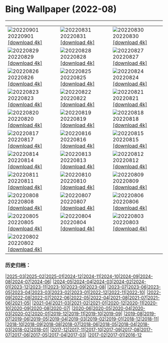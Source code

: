# Bing Wallpaper (2022-08)
**************

<table><tr><td><img class="wallpaper" src="https://www.bing.com/th?id=OHR.WildlifeCrossing_ZH-CN1493053695_1920x1080.jpg" alt="20220901"> 20220901 <a class="wallpaper_link" href="https://www.bing.com/th?id=OHR.WildlifeCrossing_ZH-CN1493053695_UHD.jpg">[download 4k]</a></td><td><img class="wallpaper" src="https://www.bing.com/th?id=OHR.BlueLinckia_ZH-CN1103817183_1920x1080.jpg" alt="20220831"> 20220831 <a class="wallpaper_link" href="https://www.bing.com/th?id=OHR.BlueLinckia_ZH-CN1103817183_UHD.jpg">[download 4k]</a></td><td><img class="wallpaper" src="https://www.bing.com/th?id=OHR.Migliarino_ZH-CN0744250844_1920x1080.jpg" alt="20220830"> 20220830 <a class="wallpaper_link" href="https://www.bing.com/th?id=OHR.Migliarino_ZH-CN0744250844_UHD.jpg">[download 4k]</a></td></tr><tr><td><img class="wallpaper" src="https://www.bing.com/th?id=OHR.EstoniaBaltic_ZH-CN0314555299_1920x1080.jpg" alt="20220829"> 20220829 <a class="wallpaper_link" href="https://www.bing.com/th?id=OHR.EstoniaBaltic_ZH-CN0314555299_UHD.jpg">[download 4k]</a></td><td><img class="wallpaper" src="https://www.bing.com/th?id=OHR.BeardedTit_ZH-CN0065279700_1920x1080.jpg" alt="20220828"> 20220828 <a class="wallpaper_link" href="https://www.bing.com/th?id=OHR.BeardedTit_ZH-CN0065279700_UHD.jpg">[download 4k]</a></td><td><img class="wallpaper" src="https://www.bing.com/th?id=OHR.MSHV_ZH-CN9630204701_1920x1080.jpg" alt="20220827"> 20220827 <a class="wallpaper_link" href="https://www.bing.com/th?id=OHR.MSHV_ZH-CN9630204701_UHD.jpg">[download 4k]</a></td></tr><tr><td><img class="wallpaper" src="https://www.bing.com/th?id=OHR.PeljesacWind_ZH-CN9299214248_1920x1080.jpg" alt="20220826"> 20220826 <a class="wallpaper_link" href="https://www.bing.com/th?id=OHR.PeljesacWind_ZH-CN9299214248_UHD.jpg">[download 4k]</a></td><td><img class="wallpaper" src="https://www.bing.com/th?id=OHR.CascadesNP_ZH-CN1830542356_1920x1080.jpg" alt="20220825"> 20220825 <a class="wallpaper_link" href="https://www.bing.com/th?id=OHR.CascadesNP_ZH-CN1830542356_UHD.jpg">[download 4k]</a></td><td><img class="wallpaper" src="https://www.bing.com/th?id=OHR.MarinaDaGloria_ZH-CN6894795645_1920x1080.jpg" alt="20220824"> 20220824 <a class="wallpaper_link" href="https://www.bing.com/th?id=OHR.MarinaDaGloria_ZH-CN6894795645_UHD.jpg">[download 4k]</a></td></tr><tr><td><img class="wallpaper" src="https://www.bing.com/th?id=OHR.MentonFrance_ZH-CN5849270429_1920x1080.jpg" alt="20220823"> 20220823 <a class="wallpaper_link" href="https://www.bing.com/th?id=OHR.MentonFrance_ZH-CN5849270429_UHD.jpg">[download 4k]</a></td><td><img class="wallpaper" src="https://www.bing.com/th?id=OHR.TenderMoment_ZH-CN5447705408_1920x1080.jpg" alt="20220822"> 20220822 <a class="wallpaper_link" href="https://www.bing.com/th?id=OHR.TenderMoment_ZH-CN5447705408_UHD.jpg">[download 4k]</a></td><td><img class="wallpaper" src="https://www.bing.com/th?id=OHR.CostadaMorte_ZH-CN5219249535_1920x1080.jpg" alt="20220821"> 20220821 <a class="wallpaper_link" href="https://www.bing.com/th?id=OHR.CostadaMorte_ZH-CN5219249535_UHD.jpg">[download 4k]</a></td></tr><tr><td><img class="wallpaper" src="https://www.bing.com/th?id=OHR.BearProof_ZH-CN4950171791_1920x1080.jpg" alt="20220820"> 20220820 <a class="wallpaper_link" href="https://www.bing.com/th?id=OHR.BearProof_ZH-CN4950171791_UHD.jpg">[download 4k]</a></td><td><img class="wallpaper" src="https://www.bing.com/th?id=OHR.PenzancePool_ZH-CN4493022613_1920x1080.jpg" alt="20220819"> 20220819 <a class="wallpaper_link" href="https://www.bing.com/th?id=OHR.PenzancePool_ZH-CN4493022613_UHD.jpg">[download 4k]</a></td><td><img class="wallpaper" src="https://www.bing.com/th?id=OHR.SourHerring_ZH-CN4136738467_1920x1080.jpg" alt="20220818"> 20220818 <a class="wallpaper_link" href="https://www.bing.com/th?id=OHR.SourHerring_ZH-CN4136738467_UHD.jpg">[download 4k]</a></td></tr><tr><td><img class="wallpaper" src="https://www.bing.com/th?id=OHR.AquarioNatural_ZH-CN3886634374_1920x1080.jpg" alt="20220817"> 20220817 <a class="wallpaper_link" href="https://www.bing.com/th?id=OHR.AquarioNatural_ZH-CN3886634374_UHD.jpg">[download 4k]</a></td><td><img class="wallpaper" src="https://www.bing.com/th?id=OHR.GreatWhiteRoller_ZH-CN1541809088_1920x1080.jpg" alt="20220816"> 20220816 <a class="wallpaper_link" href="https://www.bing.com/th?id=OHR.GreatWhiteRoller_ZH-CN1541809088_UHD.jpg">[download 4k]</a></td><td><img class="wallpaper" src="https://www.bing.com/th?id=OHR.ChittorgarhFort_ZH-CN2955182965_1920x1080.jpg" alt="20220815"> 20220815 <a class="wallpaper_link" href="https://www.bing.com/th?id=OHR.ChittorgarhFort_ZH-CN2955182965_UHD.jpg">[download 4k]</a></td></tr><tr><td><img class="wallpaper" src="https://www.bing.com/th?id=OHR.PantherChameleon_ZH-CN2554514270_1920x1080.jpg" alt="20220814"> 20220814 <a class="wallpaper_link" href="https://www.bing.com/th?id=OHR.PantherChameleon_ZH-CN2554514270_UHD.jpg">[download 4k]</a></td><td><img class="wallpaper" src="https://www.bing.com/th?id=OHR.LacMontagnon_ZH-CN8301464080_1920x1080.jpg" alt="20220813"> 20220813 <a class="wallpaper_link" href="https://www.bing.com/th?id=OHR.LacMontagnon_ZH-CN8301464080_UHD.jpg">[download 4k]</a></td><td><img class="wallpaper" src="https://www.bing.com/th?id=OHR.AmboseliElephants_ZH-CN2078609290_1920x1080.jpg" alt="20220812"> 20220812 <a class="wallpaper_link" href="https://www.bing.com/th?id=OHR.AmboseliElephants_ZH-CN2078609290_UHD.jpg">[download 4k]</a></td></tr><tr><td><img class="wallpaper" src="https://www.bing.com/th?id=OHR.MtTsubakuro_ZH-CN0305525340_1920x1080.jpg" alt="20220811"> 20220811 <a class="wallpaper_link" href="https://www.bing.com/th?id=OHR.MtTsubakuro_ZH-CN0305525340_UHD.jpg">[download 4k]</a></td><td><img class="wallpaper" src="https://www.bing.com/th?id=OHR.AnniversaryJTNP_ZH-CN9974030692_1920x1080.jpg" alt="20220810"> 20220810 <a class="wallpaper_link" href="https://www.bing.com/th?id=OHR.AnniversaryJTNP_ZH-CN9974030692_UHD.jpg">[download 4k]</a></td><td><img class="wallpaper" src="https://www.bing.com/th?id=OHR.CuevaManos_ZH-CN8900667928_1920x1080.jpg" alt="20220809"> 20220809 <a class="wallpaper_link" href="https://www.bing.com/th?id=OHR.CuevaManos_ZH-CN8900667928_UHD.jpg">[download 4k]</a></td></tr><tr><td><img class="wallpaper" src="https://www.bing.com/th?id=OHR.EsPantaleu_ZH-CN8612029580_1920x1080.jpg" alt="20220808"> 20220808 <a class="wallpaper_link" href="https://www.bing.com/th?id=OHR.EsPantaleu_ZH-CN8612029580_UHD.jpg">[download 4k]</a></td><td><img class="wallpaper" src="https://www.bing.com/th?id=OHR.theBeginningofAutumn2022_ZH-CN9413449297_1920x1080.jpg" alt="20220807"> 20220807 <a class="wallpaper_link" href="https://www.bing.com/th?id=OHR.theBeginningofAutumn2022_ZH-CN9413449297_UHD.jpg">[download 4k]</a></td><td><img class="wallpaper" src="https://www.bing.com/th?id=OHR.SFSaltFlats_ZH-CN7261637239_1920x1080.jpg" alt="20220806"> 20220806 <a class="wallpaper_link" href="https://www.bing.com/th?id=OHR.SFSaltFlats_ZH-CN7261637239_UHD.jpg">[download 4k]</a></td></tr><tr><td><img class="wallpaper" src="https://www.bing.com/th?id=OHR.MilitaryTattoo_ZH-CN0302287210_1920x1080.jpg" alt="20220805"> 20220805 <a class="wallpaper_link" href="https://www.bing.com/th?id=OHR.MilitaryTattoo_ZH-CN0302287210_UHD.jpg">[download 4k]</a></td><td><img class="wallpaper" src="https://www.bing.com/th?id=OHR.QiXiFestival2022_ZH-CN2628111266_1920x1080.jpg" alt="20220804"> 20220804 <a class="wallpaper_link" href="https://www.bing.com/th?id=OHR.QiXiFestival2022_ZH-CN2628111266_UHD.jpg">[download 4k]</a></td><td><img class="wallpaper" src="https://www.bing.com/th?id=OHR.RedneckedGrebe_ZH-CN6036749974_1920x1080.jpg" alt="20220803"> 20220803 <a class="wallpaper_link" href="https://www.bing.com/th?id=OHR.RedneckedGrebe_ZH-CN6036749974_UHD.jpg">[download 4k]</a></td></tr><tr><td><img class="wallpaper" src="https://www.bing.com/th?id=OHR.HickmanBridge_ZH-CN0976106691_1920x1080.jpg" alt="20220802"> 20220802 <a class="wallpaper_link" href="https://www.bing.com/th?id=OHR.HickmanBridge_ZH-CN0976106691_UHD.jpg">[download 4k]</a></td><td></td><td></td></tr></table>

### 历史归档：

|[2025-03](/../2025-03/2025-03.md)|[2025-02](/../2025-02/2025-02.md)|[2025-01](/../2025-01/2025-01.md)|[2024-12](/../2024-12/2024-12.md)|[2024-11](/../2024-11/2024-11.md)|[2024-10](/../2024-10/2024-10.md)|[2024-09](/../2024-09/2024-09.md)|[2024-08](/../2024-08/2024-08.md)|[2024-07](/../2024-07/2024-07.md)|[2024-06](/../2024-06/2024-06.md)|
|[2024-05](/../2024-05/2024-05.md)|[2024-04](/../2024-04/2024-04.md)|[2024-03](/../2024-03/2024-03.md)|[2024-02](/../2024-02/2024-02.md)|[2024-01](/../2024-01/2024-01.md)|[2023-12](/../2023-12/2023-12.md)|[2023-11](/../2023-11/2023-11.md)|[2023-10](/../2023-10/2023-10.md)|[2023-09](/../2023-09/2023-09.md)|[2023-08](/../2023-08/2023-08.md)|
|[2023-07](/../2023-07/2023-07.md)|[2023-06](/../2023-06/2023-06.md)|[2023-05](/../2023-05/2023-05.md)|[2023-04](/../2023-04/2023-04.md)|[2023-03](/../2023-03/2023-03.md)|[2023-02](/../2023-02/2023-02.md)|[2023-01](/../2023-01/2023-01.md)|[2022-12](/../2022-12/2022-12.md)|[2022-11](/../2022-11/2022-11.md)|[2022-10](/../2022-10/2022-10.md)|
|[2022-09](/../2022-09/2022-09.md)|[2022-08](/2022-08.md)|[2022-07](/../2022-07/2022-07.md)|[2022-06](/../2022-06/2022-06.md)|[2022-05](/../2022-05/2022-05.md)|[2022-04](/../2022-04/2022-04.md)|[2021-08](/../2021-08/2021-08.md)|[2021-07](/../2021-07/2021-07.md)|[2021-06](/../2021-06/2021-06.md)|[2021-05](/../2021-05/2021-05.md)|
|[2021-04](/../2021-04/2021-04.md)|[2021-03](/../2021-03/2021-03.md)|[2021-02](/../2021-02/2021-02.md)|[2021-01](/../2021-01/2021-01.md)|[2020-12](/../2020-12/2020-12.md)|[2020-11](/../2020-11/2020-11.md)|[2020-10](/../2020-10/2020-10.md)|[2020-09](/../2020-09/2020-09.md)|[2020-08](/../2020-08/2020-08.md)|[2020-07](/../2020-07/2020-07.md)|
|[2020-06](/../2020-06/2020-06.md)|[2020-05](/../2020-05/2020-05.md)|[2020-04](/../2020-04/2020-04.md)|[2020-03](/../2020-03/2020-03.md)|[2020-02](/../2020-02/2020-02.md)|[2020-01](/../2020-01/2020-01.md)|[2019-12](/../2019-12/2019-12.md)|[2019-11](/../2019-11/2019-11.md)|[2019-10](/../2019-10/2019-10.md)|[2019-09](/../2019-09/2019-09.md)|
|[2019-08](/../2019-08/2019-08.md)|[2019-07](/../2019-07/2019-07.md)|[2019-06](/../2019-06/2019-06.md)|[2019-05](/../2019-05/2019-05.md)|[2019-04](/../2019-04/2019-04.md)|[2019-03](/../2019-03/2019-03.md)|[2019-02](/../2019-02/2019-02.md)|[2019-01](/../2019-01/2019-01.md)|[2018-12](/../2018-12/2018-12.md)|[2018-11](/../2018-11/2018-11.md)|
|[2018-10](/../2018-10/2018-10.md)|[2018-09](/../2018-09/2018-09.md)|[2018-08](/../2018-08/2018-08.md)|[2018-07](/../2018-07/2018-07.md)|[2018-06](/../2018-06/2018-06.md)|[2018-05](/../2018-05/2018-05.md)|[2018-04](/../2018-04/2018-04.md)|[2018-03](/../2018-03/2018-03.md)|[2018-02](/../2018-02/2018-02.md)|[2018-01](/../2018-01/2018-01.md)|
|[2017-12](/../2017-12/2017-12.md)|[2017-11](/../2017-11/2017-11.md)|[2017-10](/../2017-10/2017-10.md)|[2017-09](/../2017-09/2017-09.md)|[2017-08](/../2017-08/2017-08.md)|[2017-07](/../2017-07/2017-07.md)|[2017-06](/../2017-06/2017-06.md)|[2017-05](/../2017-05/2017-05.md)|[2017-04](/../2017-04/2017-04.md)|[2017-03](/../2017-03/2017-03.md)|
|[2017-02](/../2017-02/2017-02.md)|[2017-01](/../2017-01/2017-01.md)|[2016-12](/../2016-12/2016-12.md)